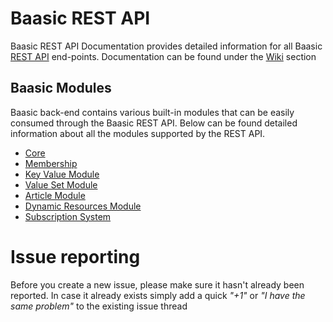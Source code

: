 # Baasic REST API

Baasic REST API Documentation provides detailed information for all Baasic [REST API](https://api.baasic.com/v1/) end-points. Documentation can be found under the [Wiki](../../wikis/home) section

## Baasic Modules

Baasic back-end contains various built-in modules that can be easily consumed through the Baasic REST API. Below can be found detailed information about all the modules supported by the REST API.

* [Core](../wikis/_sidebar#core)
* [Membership](../wikis/_sidebar#membership)
* [Key Value Module](../wikis/_sidebar#key-value-module)
* [Value Set Module](../wikis/_sidebar#value-set-module)
* [Article Module](../wikis/_sidebar#article-module)
* [Dynamic Resources Module](../wikis/_sidebar#dynamic-resource-module)
* [Subscription System](../wikis/_sidebar#subscription-system)

# Issue reporting

Before you create a new issue, please make sure it hasn't already been reported. In case it already exists simply add a quick _"+1"_ or _"I have the same problem"_ to the existing issue thread

